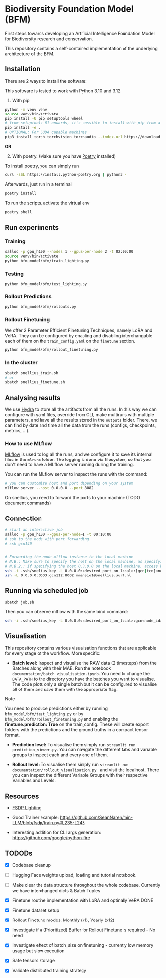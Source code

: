 # Biodiversity Foundation Model (BFM)

First steps towards developing an Artificial Intelligence Foundation Model for Biodiversity research and conservation.

This repository contains a self-contained implementation of the underlying architecture of the BFM.

## Installation

There are 2 ways to install the software:

This software is tested to work with Python 3.10 and 3.12

1) With pip

```bash
python -m venv venv
source venv/bin/activate
pip install -U pip setuptools wheel
# from setuptools 61 onwards, it's possible to install with pip from a pyproject.toml
pip install -e .
# OPTIONAL: For CUDA capable machines
pip3 install torch torchvision torchaudio --index-url https://download.pytorch.org/whl/cu124
```

**OR**

2) With poetry. (Make sure you have [Poetry](https://python-poetry.org/docs/#installation) installed)

To install poetry, you can simply run
```bash
curl -sSL https://install.python-poetry.org | python3 -
```

Afterwards, just run in a terminal
```bash
poetry install
```
To run the scripts, activate the virtual env
```bash
poetry shell
```

## Run experiments

### Training

```bash
salloc -p gpu_h100 --nodes 1 --gpus-per-node 2 -t 02:00:00
source venv/bin/activate
python bfm_model/bfm/train_lighting.py
```

### Testing

```bash
python bfm_model/bfm/test_lighting.py
```

### Rollout Predictions

```bash
python bfm_model/bfm/rollouts.py
```

### Rollout Finetuning

We offer 2 Parameter Efficient Finetuning Techniques, namely LoRA and VeRA. They can be configured by enabling and disabling interchangable each of them on the `train_config.yaml` on the `finetune` section.

```bash
python bfm_model/bfm/rollout_finetuning.py
```

### In the cluster
```bash
sbatch snellius_train.sh
# or
sbatch snellius_finetune.sh
```

## Analysing results

We use [Hydra](https://hydra.cc/docs/intro/) to store all the artifacts from all the runs. In this way we can configure with yaml files, override from CLI, make multiruns with multiple parameters, and have all the results stored in the `outputs` folder.
There, we can find by date and time all the data from the runs (configs, checkpoints, metrics, ...).


### How to use MLflow

[MLflow](https://mlflow.org/docs/latest/index.html) is used to log all the runs, and we configure it to save its internal files in the `mlruns` folder. The logging is done via filesystem, so that you don't need to have a MLflow server running during the training.

You can run the MLflow server to inspect the runs with the command:

```bash
# you can customize host and port depending on your system
mlflow server --host 0.0.0.0 --port 8082
```

On snellius, you need to forward the ports to your machine (TODO document commands)


## Connection

```bash
# start an interactive job
salloc -p gpu_h100 --gpus-per-node=1 -t 00:10:00
# ssh to the node with port forwarding
# ssh gcn140


# Forwarding the node mlflow instance to the local machine
# N.B.: Make sure to specify the host on the local machine, as specifying just the port might results in "Permission denied" errors.
# N.B.2.: If specifying the host 0.0.0.0 on the local machine, access by using `localhost:<port_id>`.
ssh -i .ssh/snelius_key -L 0.0.0.0:<desired_port_on_local>:[gcn|tcn]<node_id>:<mlflow_port_on_remote> <user_name>@snellius.surf.nl
ssh -L 0.0.0.0:8083:gcn112:8082 mmensio1@snellius.surf.nl

```

## Running via scheduled job

```bash
sbatch job.sh
```

Then you can observe mlflow with the same bind command:
```bash
ssh -i .ssh/snelius_key -L 0.0.0.0:<desired_port_on_local>:gcn<node_id>:<mlflow_port_on_remote> <user_name>@snellius.surf.nl
```

## Visualisation
This repository contains various visualisation functions that are applicable for every stage of the workflow. More specific:

- **Batch level:** Inspect and visualise the RAW data (2 timesteps) from the Batches along with their MAE. Run the notebook `documentation/batch_visualisation.ipynb`. You need to change the `DATA_PATH` to the directory you have the batches you want to visualise. The code plots only a single batch but it can be configured to visualise all of them and save them with the appropriate flag.

> [!NOTE]
> You need to produce predictions either by running `bfm_model/bfm/test_lighting.py` or by `bfm_model/bfm/rollout_finetuning.py` and enabling the **finetune.prediction: True** on the train_config. These will create export folders with the predictions and the ground truths in a compact tensor format.

- **Prediction level:** To visualise them simply run `streamlit run prediction_viewer.py`. You can navigate the different tabs and variable groups to inspect each and every one of them.

- **Rollout level:** To visualise them simply run `streamlit run documentation/rollout_visualisation.py ` and visit the localhost. There you can inspect the different Variable Groups with their respective Variables and Levels.

## Resources

+ [FSDP Lighting](https://lightning.ai/docs/pytorch/stable/advanced/model_parallel/fsdp.html)

+ Good Trainer example: https://github.com/SeanNaren/min-LLM/blob/fsdp/train.py#L235-L243

+ Interesting addition for CLI args generation: https://github.com/google/python-fire

## TODODs
- [x] Codebase cleanup

- [ ] Hugging Face weights upload, loading and tutorial notebook.

- [ ] Make clear the data structure throughout the whole codebase. Currently we have interchanged dicts & Batch Tuples

- [x] Finetune routine implementation with LoRA and optinally VeRA DONE

- [x] Finetune dataset setup

- [x] Rollout Finetune modes: Monthly (x1), Yearly (x12)

- [x] Investigate if a (Prioritized) Buffer for Rollout Finetune is required - No need

- [x] Investigate effect of batch_size on finetuning - currently low memory usage but slow execution

- [x] Safe tensors storage

- [x] Validate distributed training strategy
